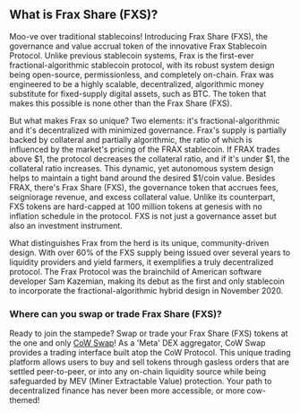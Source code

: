<h2>What is Frax Share (FXS)?</h2>

<p>Moo-ve over traditional stablecoins! Introducing Frax Share (FXS), the governance and value accrual token of the innovative Frax Stablecoin Protocol. Unlike previous stablecoin systems, Frax is the first-ever fractional-algorithmic stablecoin protocol, with its robust system design being open-source, permissionless, and completely on-chain. Frax was engineered to be a highly scalable, decentralized, algorithmic money substitute for fixed-supply digital assets, such as BTC. The token that makes this possible is none other than the Frax Share (FXS).</p>

<p>But what makes Frax so unique? Two elements: it's fractional-algorithmic and it's decentralized with minimized governance. Frax's supply is partially backed by collateral and partially algorithmic, the ratio of which is influenced by the market's pricing of the FRAX stablecoin. If FRAX trades above $1, the protocol decreases the collateral ratio, and if it's under $1, the collateral ratio increases. This dynamic, yet autonomous system design helps to maintain a tight band around the desired $1/coin value. Besides FRAX, there's Frax Share (FXS), the governance token that accrues fees, seigniorage revenue, and excess collateral value. Unlike its counterpart, FXS tokens are hard-capped at 100 million tokens at genesis with no inflation schedule in the protocol. FXS is not just a governance asset but also an investment instrument.</p>

<p>What distinguishes Frax from the herd is its unique, community-driven design. With over 60% of the FXS supply being issued over several years to liquidity providers and yield farmers, it exemplifies a truly decentralized protocol. The Frax Protocol was the brainchild of American software developer Sam Kazemian, making its debut as the first and only stablecoin to incorporate the fractional-algorithmic hybrid design in November 2020.</p>

<h3>Where can you swap or trade Frax Share (FXS)?</h3>

<p>Ready to join the stampede? Swap or trade your Frax Share (FXS) tokens at the one and only <a href="https://swap.cow.fi/" target="_blank" rel="noopener">CoW Swap</a>! As a 'Meta' DEX aggregator, CoW Swap provides a trading interface built atop the CoW Protocol. This unique trading platform allows users to buy and sell tokens through gasless orders that are settled peer-to-peer, or into any on-chain liquidity source while being safeguarded by MEV (Miner Extractable Value) protection. Your path to decentralized finance has never been more accessible, or more cow-themed!</p>

